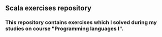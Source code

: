 ## Scala exercises repository
### This repository contains exercises which I solved during my studies on course "Programming languages I".
